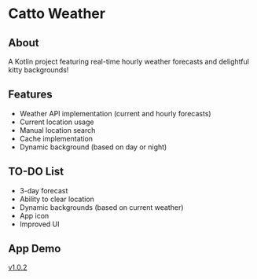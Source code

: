 # Catto Weather

## About

A Kotlin project featuring real-time hourly weather forecasts and delightful kitty backgrounds!

## Features
* Weather API implementation (current and hourly forecasts)
* Current location usage
* Manual location search
* Cache implementation
* Dynamic background (based on day or night)

## TO-DO List
* 3-day forecast
* Ability to clear location
* Dynamic backgrounds (based on current weather)
* App icon
* Improved UI

## App Demo
[v1.0.2](https://youtu.be/98ivXMfZjzA)
